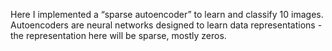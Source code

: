 Here I implemented a “sparse autoencoder” to learn and classify 10 images. Autoencoders are neural
networks designed to learn data representations - the representation here will be sparse,
mostly zeros. 
